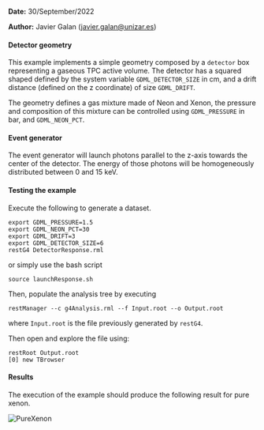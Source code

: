 **Date:** 30/September/2022

**Author:** Javier Galan (javier.galan@unizar.es)

#### Detector geometry

This example implements a simple geometry composed by a `detector` box representing a gaseous TPC active volume. The detector has a squared shaped defined by the system variable `GDML_DETECTOR_SIZE` in cm, and a drift distance (defined on the z coordinate) of size `GDML_DRIFT`.

The geometry defines a gas mixture made of Neon and Xenon, the pressure and composition of this mixture can be controlled using `GDML_PRESSURE` in bar, and `GDML_NEON_PCT`.

#### Event generator

The event generator will launch photons parallel to the z-axis towards the center of the detector. The energy of those photons will be homogeneously distributed between 0 and 15 keV.

#### Testing the example

Execute the following to generate a dataset.

```
export GDML_PRESSURE=1.5
export GDML_NEON_PCT=30
export GDML_DRIFT=3
export GDML_DETECTOR_SIZE=6
restG4 DetectorResponse.rml
```

or simply use the bash script

```
source launchResponse.sh
```

Then, populate the analysis tree by executing

```
restManager --c g4Analysis.rml --f Input.root --o Output.root
```

where `Input.root` is the file previously generated by `restG4`.

Then open and explore the file using:

```
restRoot Output.root
[0] new TBrowser
```

#### Results

The execution of the example should produce the following result for pure xenon.

![PureXenon](images/PureXenonResponse.png)
